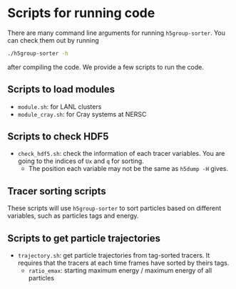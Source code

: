 # Scripts for running code
There are many command line arguments for running `h5group-sorter`.
You can check them out by running
```sh
./h5group-sorter -h
```
after compiling the code. We provide a few scripts to run the code.

## Scripts to load modules
* `module.sh`: for LANL clusters
* `module_cray.sh`: for Cray systems at NERSC

## Scripts to check HDF5
* `check_hdf5.sh`: check the information of each tracer variables.
You are going to the indices of `Ux` and `q` for sorting.
    - The position each variable may not be the same as `h5dump -H` gives.

## Tracer sorting scripts
These scripts will use `h5group-sorter` to sort particles based on different
variables, such as particles tags and energy.

## Scripts to get particle trajectories
* `trajectory.sh`: get particle trajectories from tag-sorted tracers. It requires
that the tracers at each time frames have sorted by theirs tags.
    - `ratio_emax`: starting maximum energy / maximum energy of all particles
